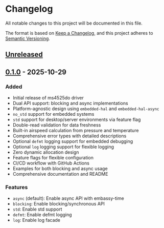 # Changelog

All notable changes to this project will be documented in this file.

The format is based on [Keep a Changelog](https://keepachangelog.com/en/1.0.0/),
and this project adheres to [Semantic Versioning](https://semver.org/spec/v2.0.0.html).

## [Unreleased]

## [0.1.0] - 2025-10-29

### Added
- Initial release of ms4525do driver
- Dual API support: blocking and async implementations
- Platform-agnostic design using `embedded-hal` and `embedded-hal-async`
- `no_std` support for embedded systems
- `std` support for desktop/server environments via feature flag
- Double-read validation for data freshness
- Built-in airspeed calculation from pressure and temperature
- Comprehensive error types with detailed descriptions
- Optional `defmt` logging support for embedded debugging
- Optional `log` logging support for flexible logging
- Zero dynamic allocation design
- Feature flags for flexible configuration
- CI/CD workflow with GitHub Actions
- Examples for both blocking and async usage
- Comprehensive documentation and README

### Features
- `async` (default): Enable async API with embassy-time
- `blocking`: Enable blocking/synchronous API
- `std`: Enable std support
- `defmt`: Enable defmt logging
- `log`: Enable log facade

[Unreleased]: https://github.com/cojmeister/ms4525do/compare/v0.1.0...HEAD
[0.1.0]: https://github.com/cojmeister/ms4525do/releases/tag/v0.1.0
